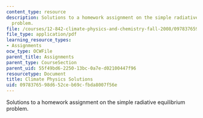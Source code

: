 ```yaml
---
content_type: resource
description: Solutions to a homework assignment on the simple radiative equilibrium
  problem.
file: /courses/12-842-climate-physics-and-chemistry-fall-2008/0978376598d652ceb69cfbda8007f56e_hw1_sol.pdf
file_type: application/pdf
learning_resource_types:
- Assignments
ocw_type: OCWFile
parent_title: Assignments
parent_type: CourseSection
parent_uid: 55f49bd6-2250-13bc-0a7e-d02100447f96
resourcetype: Document
title: Climate Physics Solutions
uid: 09783765-98d6-52ce-b69c-fbda8007f56e
---
```

Solutions to a homework assignment on the simple radiative equilibrium problem.

